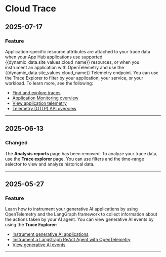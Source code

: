 # Cloud Trace

## 2025-07-17

### Feature

Application-specific resource attributes are attached to your trace data when
your App Hub applications use supported {{dynamic\_data.site\_values.cloud\_name}} resources,
or when you instrument an application with OpenTelemetry and use the
{{dynamic\_data.site\_values.cloud\_name}} Telemetry endpoint. You can use the Trace Explorer to filter
by your application, your service, or your workload. To learn more, see the
following:

* [Find and explore traces](https://cloud.google.com/trace/docs/finding-traces)
* [Application Monitoring overview](https://cloud.google.com/monitoring/docs/about-application-monitoring)
* [View application telemetry](https://cloud.google.com/monitoring/docs/application-monitoring)
* [Telemetry (OTLP) API overview](https://cloud.google.com/stackdriver/docs/reference/telemetry/overview)

---
## 2025-06-13

### Changed

The **Analysis reports** page has been removed.
To analyze your trace data, use the **Trace explorer** page.
You can use filters and the time-range selector to view
and analyze historical data.

---
## 2025-05-27

### Feature

Learn how to instrument your generative AI applications by using OpenTelemetry
and the LangGraph framework to collect information about the actions taken by
your AI agent. You can view generative AI events by using the
**Trace Explorer**:

* [Instrument generative AI applications](https://cloud.google.com/stackdriver/docs/instrumentation/ai-agent-overview)
* [Instrument a LangGraph ReAct Agent with OpenTelemetry](https://cloud.google.com/stackdriver/docs/instrumentation/ai-agent-langgraph)
* [View generative AI events](https://cloud.google.com/trace/docs/finding-traces#view_generative_ai_events)

---
